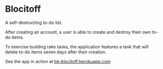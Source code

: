 # Blocitoff
A self-destructing to-do list.

After creating an account, a user is able to create and destroy their own to-do items.

To exercise building rake tasks, the application features a task that will delete to-do items seven days after their creation.

See the app in action at [bk-blocitoff.herokuapp.com](bk-blocitoff.herokuapp.com)
